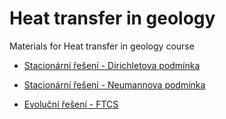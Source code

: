 
Heat transfer in geology
====

Materials for Heat transfer in geology course

* [Stacionární řešení - Dirichletova podmínka](http://nbviewer.jupyter.org/github/ondrolexa/heat/blob/master/00-stac1d-dir.ipynb)

* [Stacionární řešení - Neumannova podmínka](http://nbviewer.jupyter.org/github/ondrolexa/heat/blob/master/01-stac1d-neu.ipynb)

* [Evoluční řešení - FTCS](http://nbviewer.jupyter.org/github/ondrolexa/heat/blob/master/02-evol-ftcs.ipynb)
